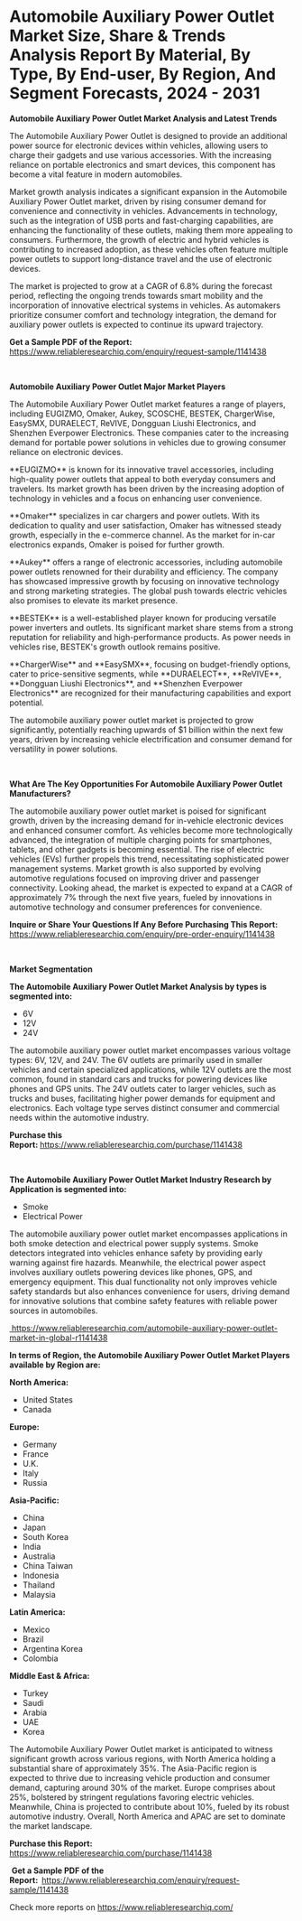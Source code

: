 <p><h1>Automobile Auxiliary Power Outlet Market Size, Share & Trends Analysis Report By Material, By Type, By End-user, By Region, And Segment Forecasts, 2024 - 2031</h1></p><p><strong>Automobile Auxiliary Power Outlet Market Analysis and Latest Trends</strong></p>
<p><p>The Automobile Auxiliary Power Outlet is designed to provide an additional power source for electronic devices within vehicles, allowing users to charge their gadgets and use various accessories. With the increasing reliance on portable electronics and smart devices, this component has become a vital feature in modern automobiles.</p><p>Market growth analysis indicates a significant expansion in the Automobile Auxiliary Power Outlet market, driven by rising consumer demand for convenience and connectivity in vehicles. Advancements in technology, such as the integration of USB ports and fast-charging capabilities, are enhancing the functionality of these outlets, making them more appealing to consumers. Furthermore, the growth of electric and hybrid vehicles is contributing to increased adoption, as these vehicles often feature multiple power outlets to support long-distance travel and the use of electronic devices.</p><p>The market is projected to grow at a CAGR of 6.8% during the forecast period, reflecting the ongoing trends towards smart mobility and the incorporation of innovative electrical systems in vehicles. As automakers prioritize consumer comfort and technology integration, the demand for auxiliary power outlets is expected to continue its upward trajectory.</p></p>
<p><strong>Get a Sample PDF of the Report:&nbsp;</strong> <a href="https://www.reliableresearchiq.com/enquiry/request-sample/1141438?utm_campaign=99&utm_medium=2&utm_source=Github&utm_content=ia&utm_term=29122024&utm_id=automobile-auxiliary-power-outlet">https://www.reliableresearchiq.com/enquiry/request-sample/1141438</a></p>
<p>&nbsp;</p>
<p><strong>Automobile Auxiliary Power Outlet Major Market Players</strong></p>
<p><p>The Automobile Auxiliary Power Outlet market features a range of players, including EUGIZMO, Omaker, Aukey, SCOSCHE, BESTEK, ChargerWise, EasySMX, DURAELECT, ReVIVE, Dongguan Liushi Electronics, and Shenzhen Everpower Electronics. These companies cater to the increasing demand for portable power solutions in vehicles due to growing consumer reliance on electronic devices.</p><p>**EUGIZMO** is known for its innovative travel accessories, including high-quality power outlets that appeal to both everyday consumers and travelers. Its market growth has been driven by the increasing adoption of technology in vehicles and a focus on enhancing user convenience.</p><p>**Omaker** specializes in car chargers and power outlets. With its dedication to quality and user satisfaction, Omaker has witnessed steady growth, especially in the e-commerce channel. As the market for in-car electronics expands, Omaker is poised for further growth.</p><p>**Aukey** offers a range of electronic accessories, including automobile power outlets renowned for their durability and efficiency. The company has showcased impressive growth by focusing on innovative technology and strong marketing strategies. The global push towards electric vehicles also promises to elevate its market presence.</p><p>**BESTEK** is a well-established player known for producing versatile power inverters and outlets. Its significant market share stems from a strong reputation for reliability and high-performance products. As power needs in vehicles rise, BESTEK's growth outlook remains positive.</p><p>**ChargerWise** and **EasySMX**, focusing on budget-friendly options, cater to price-sensitive segments, while **DURAELECT**, **ReVIVE**, **Dongguan Liushi Electronics**, and **Shenzhen Everpower Electronics** are recognized for their manufacturing capabilities and export potential.</p><p>The automobile auxiliary power outlet market is projected to grow significantly, potentially reaching upwards of $1 billion within the next few years, driven by increasing vehicle electrification and consumer demand for versatility in power solutions.</p></p>
<p>&nbsp;</p>
<p><strong>What Are The Key Opportunities For Automobile Auxiliary Power Outlet Manufacturers?</strong></p>
<p><p>The automobile auxiliary power outlet market is poised for significant growth, driven by the increasing demand for in-vehicle electronic devices and enhanced consumer comfort. As vehicles become more technologically advanced, the integration of multiple charging points for smartphones, tablets, and other gadgets is becoming essential. The rise of electric vehicles (EVs) further propels this trend, necessitating sophisticated power management systems. Market growth is also supported by evolving automotive regulations focused on improving driver and passenger connectivity. Looking ahead, the market is expected to expand at a CAGR of approximately 7% through the next five years, fueled by innovations in automotive technology and consumer preferences for convenience.</p></p>
<p><strong>Inquire or Share Your Questions If Any Before Purchasing This Report:</strong> <a href="https://www.reliableresearchiq.com/enquiry/pre-order-enquiry/1141438?utm_campaign=99&utm_medium=2&utm_source=Github&utm_content=ia&utm_term=29122024&utm_id=automobile-auxiliary-power-outlet">https://www.reliableresearchiq.com/enquiry/pre-order-enquiry/1141438</a></p>
<p>&nbsp;</p>
<p><strong>Market Segmentation</strong></p>
<p><strong>The Automobile Auxiliary Power Outlet Market Analysis by types is segmented into:</strong></p>
<p><ul><li>6V</li><li>12V</li><li>24V</li></ul></p>
<p><p>The automobile auxiliary power outlet market encompasses various voltage types: 6V, 12V, and 24V. The 6V outlets are primarily used in smaller vehicles and certain specialized applications, while 12V outlets are the most common, found in standard cars and trucks for powering devices like phones and GPS units. The 24V outlets cater to larger vehicles, such as trucks and buses, facilitating higher power demands for equipment and electronics. Each voltage type serves distinct consumer and commercial needs within the automotive industry.</p></p>
<p><strong>Purchase this Report:&nbsp;</strong><a href="https://www.reliableresearchiq.com/purchase/1141438?utm_campaign=99&utm_medium=2&utm_source=Github&utm_content=ia&utm_term=29122024&utm_id=automobile-auxiliary-power-outlet">https://www.reliableresearchiq.com/purchase/1141438</a></p>
<p>&nbsp;</p>
<p><strong>The Automobile Auxiliary Power Outlet Market Industry Research by Application is segmented into:</strong></p>
<p><ul><li>Smoke</li><li>Electrical Power</li></ul></p>
<p><p>The automobile auxiliary power outlet market encompasses applications in both smoke detection and electrical power supply systems. Smoke detectors integrated into vehicles enhance safety by providing early warning against fire hazards. Meanwhile, the electrical power aspect involves auxiliary outlets powering devices like phones, GPS, and emergency equipment. This dual functionality not only improves vehicle safety standards but also enhances convenience for users, driving demand for innovative solutions that combine safety features with reliable power sources in automobiles.</p></p>
<p><a href="https://www.reliableresearchiq.com/automobile-auxiliary-power-outlet-market-in-global-r1141438?utm_campaign=99&utm_medium=2&utm_source=Github&utm_content=ia&utm_term=29122024&utm_id=automobile-auxiliary-power-outlet">&nbsp;https://www.reliableresearchiq.com/automobile-auxiliary-power-outlet-market-in-global-r1141438</a></p>
<p><strong>In terms of Region, the Automobile Auxiliary Power Outlet Market Players available by Region are:</strong></p>
<p>
    <p> <strong> North America: </strong>
        <ul>
            <li>United States</li>
            <li>Canada</li>
        </ul>
        </p> 
    <p> <strong> Europe: </strong>
        <ul>
            <li>Germany</li>
            <li>France</li>
            <li>U.K.</li>
            <li>Italy</li>
            <li>Russia</li>
        </ul>
        </p> 
    <p> <strong> Asia-Pacific: </strong>
        <ul>
            <li>China</li>
            <li>Japan</li>
            <li>South Korea</li>
            <li>India</li>
            <li>Australia</li>
            <li>China Taiwan</li>
            <li>Indonesia</li>
            <li>Thailand</li>
            <li>Malaysia</li>
        </ul>
        </p> 
    <p> <strong> Latin America: </strong>
        <ul>
            <li>Mexico</li>
            <li>Brazil</li>
            <li>Argentina Korea</li>
            <li>Colombia</li>
        </ul>
        </p> 
    <p> <strong> Middle East & Africa: </strong>
        <ul>
            <li>Turkey</li>
            <li>Saudi</li>
            <li>Arabia</li>
            <li>UAE</li>
            <li>Korea</li>
        </ul>
    </p>
    </p>
<p><p>The Automobile Auxiliary Power Outlet market is anticipated to witness significant growth across various regions, with North America holding a substantial share of approximately 35%. The Asia-Pacific region is expected to thrive due to increasing vehicle production and consumer demand, capturing around 30% of the market. Europe comprises about 25%, bolstered by stringent regulations favoring electric vehicles. Meanwhile, China is projected to contribute about 10%, fueled by its robust automotive industry. Overall, North America and APAC are set to dominate the market landscape.</p></p>
<p><strong>Purchase this Report: </strong><a href="https://www.reliableresearchiq.com/purchase/1141438?utm_campaign=99&utm_medium=2&utm_source=Github&utm_content=ia&utm_term=29122024&utm_id=automobile-auxiliary-power-outlet">https://www.reliableresearchiq.com/purchase/1141438</a></p>
<p>&nbsp;<strong>Get a Sample PDF of the Report:&nbsp;&nbsp;</strong><a href="https://www.reliableresearchiq.com/enquiry/request-sample/1141438?utm_campaign=99&utm_medium=2&utm_source=Github&utm_content=ia&utm_term=29122024&utm_id=automobile-auxiliary-power-outlet">https://www.reliableresearchiq.com/enquiry/request-sample/1141438</a></p>
<p><strong></strong></p>
<p>Check more reports on <a href="https://www.reliableresearchiq.com/?utm_campaign=99&utm_medium=2&utm_source=Github&utm_content=ia&utm_term=29122024&utm_id=automobile-auxiliary-power-outlet">https://www.reliableresearchiq.com/</a></p>